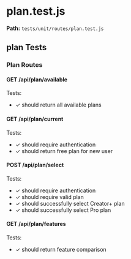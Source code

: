 # plan.test.js

**Path:** `tests/unit/routes/plan.test.js`

## plan Tests

### Plan Routes

#### GET /api/plan/available

Tests:
- ✓ should return all available plans

#### GET /api/plan/current

Tests:
- ✓ should require authentication
- ✓ should return free plan for new user

#### POST /api/plan/select

Tests:
- ✓ should require authentication
- ✓ should require valid plan
- ✓ should successfully select Creator+ plan
- ✓ should successfully select Pro plan

#### GET /api/plan/features

Tests:
- ✓ should return feature comparison

